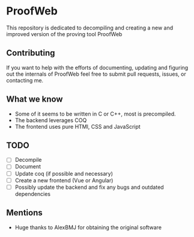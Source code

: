 # ProofWeb
This repository is dedicated to decompiling and creating a new and improved version of the proving tool ProofWeb

## Contributing
If you want to help with the efforts of documenting, updating and figuring out the internals of ProofWeb feel free to submit pull requests, issues, or contacting me.

## What we know
- Some of it seems to be written in C or C++, most is precompiled.
- The backend leverages COQ
- The frontend uses pure HTMl, CSS and JavaScript

## TODO
- [ ] Decompile
- [ ] Document
- [ ] Update coq (if possible and necessary)
- [ ] Create a new frontend (Vue or Angular)
- [ ] Possibly update the backend and fix any bugs and outdated dependencies

## Mentions
- Huge thanks to AlexBMJ for obtaining the original software
